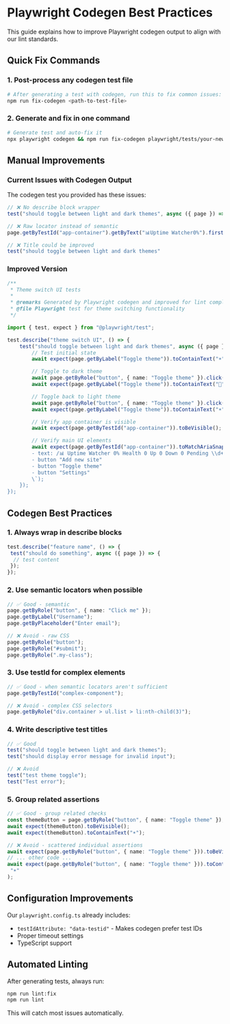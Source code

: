 # Playwright Codegen Best Practices

This guide explains how to improve Playwright codegen output to align with our lint standards.

## Quick Fix Commands

### 1. Post-process any codegen test file

```bash
# After generating a test with codegen, run this to fix common issues:
npm run fix-codegen <path-to-test-file>
```

### 2. Generate and fix in one command

```bash
# Generate test and auto-fix it
npx playwright codegen && npm run fix-codegen playwright/tests/your-new-test.test.ts
```

## Manual Improvements

### Current Issues with Codegen Output

The codegen test you provided has these issues:

```typescript
// ❌ No describe block wrapper
test("should toggle between light and dark themes", async ({ page }) => {

// ❌ Raw locator instead of semantic
page.getByTestId("app-container").getByText("📊Uptime Watcher0%").first()

// ❌ Title could be improved
test("should toggle between light and dark themes"
```

### Improved Version

```typescript
/**
 * Theme switch UI tests
 *
 * @remarks Generated by Playwright codegen and improved for lint compliance
 * @file Playwright test for theme switching functionality
 */

import { test, expect } from "@playwright/test";

test.describe("theme switch UI", () => {
    test("should toggle between light and dark themes", async ({ page }) => {
        // Test initial state
        await expect(page.getByLabel("Toggle theme")).toContainText("☀️");

        // Toggle to dark theme
        await page.getByRole("button", { name: "Toggle theme" }).click();
        await expect(page.getByLabel("Toggle theme")).toContainText("🌙");

        // Toggle back to light theme
        await page.getByRole("button", { name: "Toggle theme" }).click();
        await expect(page.getByLabel("Toggle theme")).toContainText("☀️");

        // Verify app container is visible
        await expect(page.getByTestId("app-container")).toBeVisible();

        // Verify main UI elements
        await expect(page.getByTestId("app-container")).toMatchAriaSnapshot(\`
        - text: /📊 Uptime Watcher 0% Health 0 Up 0 Down 0 Pending \\d+ Paused \\d+ Total/
        - button "Add new site"
        - button "Toggle theme"
        - button "Settings"
        \`);
    });
});
```

## Codegen Best Practices

### 1. Always wrap in describe blocks

```typescript
test.describe("feature name", () => {
 test("should do something", async ({ page }) => {
  // test content
 });
});
```

### 2. Use semantic locators when possible

```typescript
// ✅ Good - semantic
page.getByRole("button", { name: "Click me" });
page.getByLabel("Username");
page.getByPlaceholder("Enter email");

// ❌ Avoid - raw CSS
page.getByRole("button");
page.getByRole("#submit");
page.getByRole(".my-class");
```

### 3. Use testId for complex elements

```typescript
// ✅ Good - when semantic locators aren't sufficient
page.getByTestId("complex-component");

// ❌ Avoid - complex CSS selectors
page.getByRole("div.container > ul.list > li:nth-child(3)");
```

### 4. Write descriptive test titles

```typescript
// ✅ Good
test("should toggle between light and dark themes");
test("should display error message for invalid input");

// ❌ Avoid
test("test theme toggle");
test("Test error");
```

### 5. Group related assertions

```typescript
// ✅ Good - group related checks
const themeButton = page.getByRole("button", { name: "Toggle theme" });
await expect(themeButton).toBeVisible();
await expect(themeButton).toContainText("☀️");

// ❌ Avoid - scattered individual assertions
await expect(page.getByRole("button", { name: "Toggle theme" })).toBeVisible();
// ... other code ...
await expect(page.getByRole("button", { name: "Toggle theme" })).toContainText(
 "☀️"
);
```

## Configuration Improvements

Our `playwright.config.ts` already includes:

- `testIdAttribute: "data-testid"` - Makes codegen prefer test IDs
- Proper timeout settings
- TypeScript support

## Automated Linting

After generating tests, always run:

```bash
npm run lint:fix
npm run lint
```

This will catch most issues automatically.

